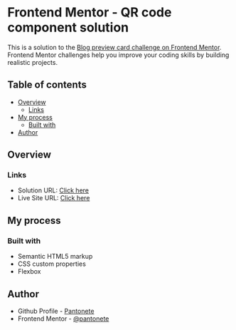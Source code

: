 # Frontend Mentor - QR code component solution

This is a solution to the [Blog preview card challenge on Frontend Mentor](https://www.frontendmentor.io/challenges/blog-preview-card-ckPaj01IcS). Frontend Mentor challenges help you improve your coding skills by building realistic projects. 

## Table of contents

- [Overview](#overview)
  - [Links](#links)
- [My process](#my-process)
  - [Built with](#built-with)
- [Author](#author)


## Overview

### Links

- Solution URL: [Click here](https://github.com/Pantonete/frontendMentorChallanges/tree/main/blog-preview-card-main)
- Live Site URL: [Click here](https://pantonete.github.io/frontendMentorChallanges/blog-preview-card-main/)

## My process

### Built with

- Semantic HTML5 markup
- CSS custom properties
- Flexbox

## Author

- Github Profile - [Pantonete](https://github.com/Pantonete)
- Frontend Mentor - [@pantonete](https://www.frontendmentor.io/profile/Pantonete)